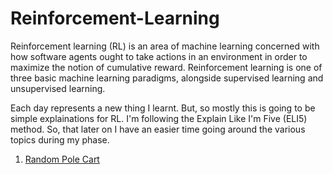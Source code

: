 # Reinforcement-Learning
Reinforcement learning (RL) is an area of machine learning concerned with how software agents ought to take actions in an environment in order to maximize the notion of cumulative reward. Reinforcement learning is one of three basic machine learning paradigms, alongside supervised learning and unsupervised learning.

Each day represents a new thing I learnt. But, so mostly this is going to be simple explainations for RL. I'm following the Explain Like I'm Five (ELI5) method. So, that later on I have an easier time going around the various topics during my phase.

1. [Random Pole Cart](https://github.com/AmanPriyanshu/Reinforcement-Learning/blob/master/RandomPoleCart.ipynb)
